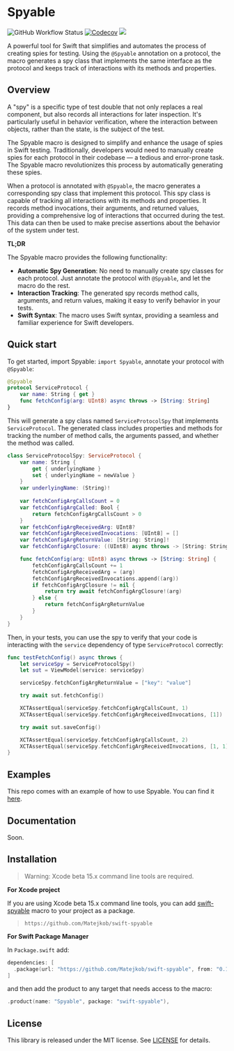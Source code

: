 # Spyable

![GitHub Workflow Status](https://img.shields.io/github/actions/workflow/status/Matejkob/swift-spyable/Test_SwiftPM.yml?label=CI&logo=GitHub)
[![Codecov](https://img.shields.io/codecov/c/github/Matejkob/swift-spyable?token=YRMM1BDQ85)](https://app.codecov.io/gh/Matejkob/swift-spyable)
[![](https://img.shields.io/endpoint?url=https%3A%2F%2Fswiftpackageindex.com%2Fapi%2Fpackages%2FMatejkob%2Fswift-spyable%2Fbadge%3Ftype%3Dswift-versions)](https://swiftpackageindex.com/Matejkob/swift-spyable)
<!---[![](https://img.shields.io/endpoint?url=https%3A%2F%2Fswiftpackageindex.com%2Fapi%2Fpackages%2FMatejkob%2Fswift-spyable%2Fbadge%3Ftype%3Dplatforms)](https://swiftpackageindex.com/Matejkob/swift-spyable)-->

A powerful tool for Swift that simplifies and automates the process of creating spies
for testing. Using the `@Spyable` annotation on a protocol, the macro generates
a spy class that implements the same interface as the protocol and keeps track of 
interactions with its methods and properties.

## Overview

A "spy" is a specific type of test double that not only replaces a real component, but also 
records all interactions for later inspection. It's particularly useful in behavior verification,
where the interaction between objects, rather than the state, is the subject of the test.

The Spyable macro is designed to simplify and enhance the usage of spies in Swift testing. 
Traditionally, developers would need to manually create spies for each protocol in  their
codebase — a tedious and error-prone task. The Spyable macro revolutionizes this process
by automatically generating these spies.

When a protocol is annotated with `@Spyable`, the macro generates a corresponding spy class that 
implement this protocol. This spy class is capable of tracking all interactions with its methods
and properties. It records method invocations, their arguments, and returned values, providing 
a comprehensive log of interactions that occurred during the test. This data can then be used 
to make precise assertions about the behavior of the system under test.

**TL;DR**

The Spyable macro provides the following functionality: 
- **Automatic Spy Generation**: No need to manually create spy classes for each protocol.
  Just annotate the protocol with `@Spyable`, and let the macro do the rest.
- **Interaction Tracking**: The generated spy records method calls, arguments, and return
  values, making it easy to verify behavior in your tests.
- **Swift Syntax**: The macro uses Swift syntax, providing a seamless and familiar experience
  for Swift developers.

## Quick start

To get started, import Spyable: `import Spyable`, annotate your protocol with `@Spyable`:

```swift
@Spyable
protocol ServiceProtocol {
    var name: String { get }
    func fetchConfig(arg: UInt8) async throws -> [String: String]
}
```

This will generate a spy class named `ServiceProtocolSpy` that implements `ServiceProtocol`.
The generated class includes properties and methods for tracking the number of method calls,
the arguments passed, and whether the method was called.

```swift
class ServiceProtocolSpy: ServiceProtocol {
    var name: String {
        get { underlyingName }
        set { underlyingName = newValue }
    }
    var underlyingName: (String)!
    
    var fetchConfigArgCallsCount = 0
    var fetchConfigArgCalled: Bool {
        return fetchConfigArgCallsCount > 0
    }
    var fetchConfigArgReceivedArg: UInt8?
    var fetchConfigArgReceivedInvocations: [UInt8] = []
    var fetchConfigArgReturnValue: [String: String]!
    var fetchConfigArgClosure: ((UInt8) async throws -> [String: String])?

    func fetchConfig(arg: UInt8) async throws -> [String: String] {
        fetchConfigArgCallsCount += 1
        fetchConfigArgReceivedArg = (arg)
        fetchConfigArgReceivedInvocations.append((arg))
        if fetchConfigArgClosure != nil {
            return try await fetchConfigArgClosure!(arg)
        } else {
            return fetchConfigArgReturnValue
        }
    }
}
```

Then, in your tests, you can use the spy to verify that your code is interacting
with the `service` dependency of type `ServiceProtocol` correctly:

```swift
func testFetchConfig() async throws {
    let serviceSpy = ServiceProtocolSpy()
    let sut = ViewModel(service: serviceSpy)

    serviceSpy.fetchConfigArgReturnValue = ["key": "value"]

    try await sut.fetchConfig()

    XCTAssertEqual(serviceSpy.fetchConfigArgCallsCount, 1)
    XCTAssertEqual(serviceSpy.fetchConfigArgReceivedInvocations, [1])

    try await sut.saveConfig()

    XCTAssertEqual(serviceSpy.fetchConfigArgCallsCount, 2)
    XCTAssertEqual(serviceSpy.fetchConfigArgReceivedInvocations, [1, 1])
}
```

## Examples

This repo comes with an example of how to use Spyable. You can find it [here](./Examples).

## Documentation

Soon.

<!--The latest documentation for the Spyable macro is available [here][docs].-->

## Installation

> Warning: Xcode beta 15.x command line tools are required. 

**For Xcode project**

If you are using Xcode beta 15.x command line tools, you can add
 [swift-spyable](https://github.com/Matejkob/swift-spyable) macro to your project as a package.

> `https://github.com/Matejkob/swift-spyable`

**For Swift Package Manager**

In `Package.swift` add:

``` swift
dependencies: [
  .package(url: "https://github.com/Matejkob/swift-spyable", from: "0.1.0")
]
```

and then add the product to any target that needs access to the macro:

```swift
.product(name: "Spyable", package: "swift-spyable"),
```

## License

This library is released under the MIT license. See [LICENSE](LICENSE) for details.

